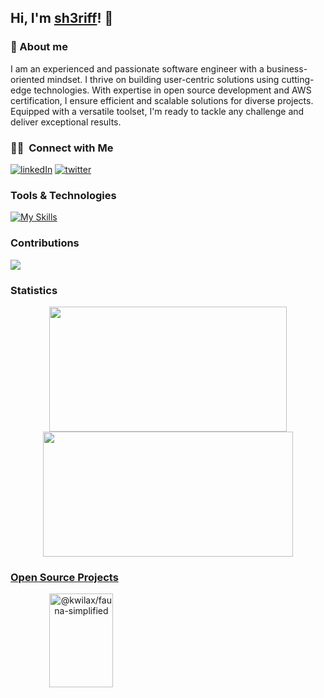 ## Hi, I'm [sh3riff](https://github.com/sh3riff)! 👋

### 🚀 About me

I am an experienced and passionate software engineer with a business-oriented mindset. I thrive on building user-centric solutions using cutting-edge technologies. With expertise in open source development and AWS certification, I ensure efficient and scalable solutions for diverse projects. Equipped with a versatile toolset, I'm ready to tackle any challenge and deliver exceptional results.

### 🤝🏻 &nbsp;Connect with Me
[![linkedIn](https://skillicons.dev/icons?i=linkedin)](https://www.linkedin.com/in/olowolagba-sheriff/)
[![twitter](https://skillicons.dev/icons?i=twitter)](https://twitter.com/sh3riff_me)

### Tools & Technologies
[![My Skills](https://skillicons.dev/icons?i=js,ts,react,nodejs,express,go,swift,aws,docker,postgres,mysql,mongo)](https://skillicons.dev)

### Contributions
<img src="https://github-readme-activity-graph.vercel.app/graph?username=sh3riff&theme=chartreuse-dark" />


### Statistics
<p align="center">
<img height="200px" width="380px" src="https://github-readme-stats.vercel.app/api?username=sh3riff&show_icons=true&theme=tokyonight" />     
<img height="200px" width="400px" src="https://github-readme-streak-stats.herokuapp.com/?user=sh3riff&show_icons=true&theme=tokyonight" />
<p/>

### [Open Source Projects](https://github.com/orgs/kwilax-HQ/repositories)
<p style="widht: 100%;" align="center">
    <a href="https://github.com/kwilax-HQ/fauna-simplified"><img align="left" width="45%" height="150px" src="https://github-readme-stats.vercel.app/api/pin/?username=kwilax-HQ&repo=fauna-simplified&bg_color=1F222E&title_color=7cebf5&icon_color=2d7de4&theme=react&border_color=7cebf5&border_radius=10&show_icons=true" alt="@kwilax/fauna-simplified"></a>
</p>
